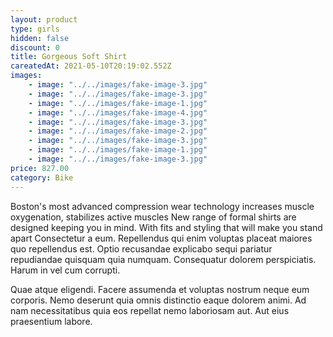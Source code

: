 ```yaml
---
layout: product
type: girls
hidden: false
discount: 0
title: Gorgeous Soft Shirt
careatedAt: 2021-05-10T20:19:02.552Z
images:
    - image: "../../images/fake-image-3.jpg"
    - image: "../../images/fake-image-3.jpg"
    - image: "../../images/fake-image-1.jpg"
    - image: "../../images/fake-image-4.jpg"
    - image: "../../images/fake-image-3.jpg"
    - image: "../../images/fake-image-2.jpg"
    - image: "../../images/fake-image-3.jpg"
    - image: "../../images/fake-image-1.jpg"
    - image: "../../images/fake-image-3.jpg"
price: 827.00
category: Bike
---
```

Boston's most advanced compression wear technology increases muscle oxygenation, stabilizes active muscles
New range of formal shirts are designed keeping you in mind. With fits and styling that will make you stand apart
Consectetur a eum. Repellendus qui enim voluptas placeat maiores quo repellendus est. Optio recusandae explicabo sequi pariatur repudiandae quisquam quia numquam. Consequatur dolorem perspiciatis. Harum in vel cum corrupti.
 Quae atque eligendi. Facere assumenda et voluptas nostrum neque eum corporis. Nemo deserunt quia omnis distinctio eaque dolorem animi. Ad nam necessitatibus quia eos repellat nemo laboriosam aut. Aut eius praesentium labore.
